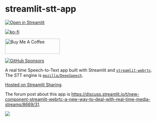# streamlit-stt-app

[![Open in Streamlit](https://static.streamlit.io/badges/streamlit_badge_black_white.svg)](https://share.streamlit.io/whitphx/streamlit-stt-app/main/app_deepspeech.py)

[![ko-fi](https://ko-fi.com/img/githubbutton_sm.svg)](https://ko-fi.com/D1D2ERWFG)

<a href="https://www.buymeacoffee.com/whitphx" target="_blank"><img src="https://cdn.buymeacoffee.com/buttons/v2/default-yellow.png" alt="Buy Me A Coffee" width="180" height="50" ></a>

[![GitHub Sponsors](https://img.shields.io/github/sponsors/whitphx?label=Sponsor%20me%20on%20GitHub%20Sponsors&style=social)](https://github.com/sponsors/whitphx)

A real time Speech-to-Text app built with Streamlit and [`streamlit-webrtc`](https://github.com/whitphx/streamlit-webrtc).
The STT engine is [`mozilla/DeepSpeech`](https://github.com/mozilla/DeepSpeech).

[Hosted on Streamlit Sharing](https://share.streamlit.io/whitphx/streamlit-stt-app/main/app_deepspeech.py).

The forum post about this app is
https://discuss.streamlit.io/t/new-component-streamlit-webrtc-a-new-way-to-deal-with-real-time-media-streams/8669/31.

![](./docs/img/example.gif)
